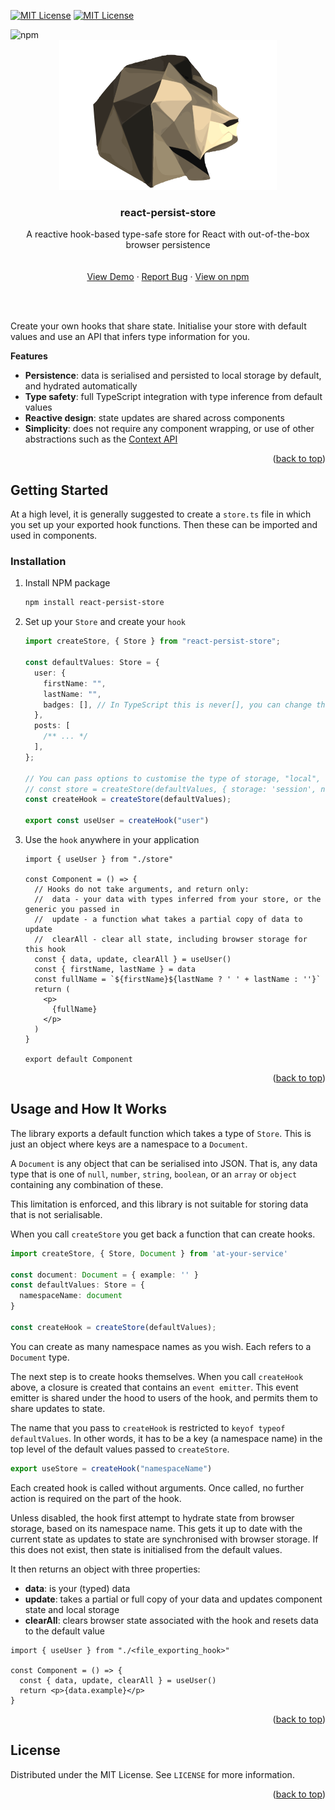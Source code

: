 <a name="readme-top"></a>

[![MIT License][license-shield]][license-url]
[![MIT License][react.js]][react-url]

<img alt="npm" src="https://img.shields.io/npm/v/react-persist-store">

<!-- PROJECT LOGO -->
<br />
<div align="center">
  <a href="https://github.com/AndrewWalsh/react-persist-store">
    <img src="https://raw.githubusercontent.com/AndrewWalsh/react-persist-store/main/resources/logo.svg" alt="Logo">
  </a>

<h3 align="center">react-persist-store</h3>

  <p align="center">
    A reactive hook-based type-safe store for React with out-of-the-box browser persistence
    <br />
    <br />
    <br />
    <a href="https://andrewwalsh.github.io/react-persist-store/">View Demo</a>
    ·
    <a href="https://github.com/AndrewWalsh/react-persist-store/issues">Report Bug</a>
    ·
    <a href="https://www.npmjs.com/package/react-persist-store">View on npm</a>
  </p>
</div>

<br />
<br />

<!-- ABOUT THE PROJECT -->

Create your own hooks that share state. Initialise your store with default values and use an API that infers type information for you.

**Features**

- **Persistence**: data is serialised and persisted to local storage by default, and hydrated automatically
- **Type safety**: full TypeScript integration with type inference from default values
- **Reactive design**: state updates are shared across components
- **Simplicity**: does not require any component wrapping, or use of other abstractions such as the [Context API](https://reactjs.org/docs/context.html)

<p align="right">(<a href="#readme-top">back to top</a>)</p>

<!-- GETTING STARTED -->

## Getting Started

At a high level, it is generally suggested to create a `store.ts` file in which you set up your exported hook functions. Then these can be imported and used in components.

### Installation

1. Install NPM package
   ```sh
   npm install react-persist-store
   ```
2. Set up your `Store` and create your `hook`

   ```ts
   import createStore, { Store } from "react-persist-store";

   const defaultValues: Store = {
     user: {
       firstName: "",
       lastName: "",
       badges: [], // In TypeScript this is never[], you can change this behaviour with createStore<YourStoreType>(...)
     },
     posts: [
       /** ... */
     ],
   };

   // You can pass options to customise the type of storage, "local", "session", or false to disable persistence
   // const store = createStore(defaultValues, { storage: 'session', namespace: 'custom' });
   const createHook = createStore(defaultValues);

   export const useUser = createHook("user")
   ```
3. Use the `hook` anywhere in your application
    ```tsx
    import { useUser } from "./store"

    const Component = () => {
      // Hooks do not take arguments, and return only:
      //  data - your data with types inferred from your store, or the generic you passed in
      //  update - a function what takes a partial copy of data to update
      //  clearAll - clear all state, including browser storage for this hook
      const { data, update, clearAll } = useUser()
      const { firstName, lastName } = data
      const fullName = `${firstName}${lastName ? ' ' + lastName : ''}`
      return (
        <p>
          {fullName}
        </p>
      )
    }

    export default Component
    ````

<p align="right">(<a href="#readme-top">back to top</a>)</p>

<!-- USAGE AND HOW IT WORKS -->

## Usage and How It Works

The library exports a default function which takes a type of `Store`. This is just an object where keys are a namespace to a `Document`.

A `Document` is any object that can be serialised into JSON. That is, any data type that is one of `null`, `number`, `string`, `boolean`, or an `array` or `object` containing any combination of these.

This limitation is enforced, and this library is not suitable for storing data that is not serialisable.

When you call `createStore` you get back a function that can create hooks.

```ts
import createStore, { Store, Document } from 'at-your-service'

const document: Document = { example: '' }
const defaultValues: Store = {
  namespaceName: document
}

const createHook = createStore(defaultValues);
```

You can create as many namespace names as you wish. Each refers to a `Document` type.

The next step is to create hooks themselves. When you call `createHook` above, a closure is created that contains an `event emitter`. This event emitter is shared under the hood to users of the hook, and permits them to share updates to state.

The name that you pass to `createHook` is restricted to `keyof typeof defaultValues`. In other words, it has to be a key (a namespace name) in the top level of the default values passed to `createStore`.

```ts
export useStore = createHook("namespaceName")
```

Each created hook is called without arguments. Once called, no further action is required on the part of the hook.

Unless disabled, the hook first attempt to hydrate state from browser storage, based on its namespace name. This gets it up to date with the current state as updates to state are synchronised with browser storage. If this does not exist, then state is initialised from the default values.

It then returns an object with three properties:

- **data**: is your (typed) data
- **update**: takes a partial or full copy of your data and updates component state and local storage
- **clearAll**: clears browser state associated with the hook and resets data to the default value

```tsx
import { useUser } from "./<file_exporting_hook>"

const Component = () => {
  const { data, update, clearAll } = useUser()
  return <p>{data.example}</p>
}
```

<p align="right">(<a href="#readme-top">back to top</a>)</p>

<!-- LICENSE -->

## License

Distributed under the MIT License. See `LICENSE` for more information.

<p align="right">(<a href="#readme-top">back to top</a>)</p>

<!-- MARKDOWN LINKS & IMAGES -->
<!-- https://www.markdownguide.org/basic-syntax/#reference-style-links -->

[contributors-shield]: https://img.shields.io/github/contributors/AndrewWalsh/react-persist-store.svg?style=for-the-badge
[contributors-url]: https://github.com/AndrewWalsh/react-persist-store/graphs/contributors
[forks-shield]: https://img.shields.io/github/forks/AndrewWalsh/react-persist-store.svg?style=for-the-badge
[forks-url]: https://github.com/AndrewWalsh/react-persist-store/network/members
[stars-shield]: https://img.shields.io/github/stars/AndrewWalsh/react-persist-store.svg?style=for-the-badge
[stars-url]: https://github.com/AndrewWalsh/react-persist-store/stargazers
[issues-shield]: https://img.shields.io/github/issues/AndrewWalsh/react-persist-store.svg?style=for-the-badge
[issues-url]: https://github.com/AndrewWalsh/react-persist-store/issues
[license-shield]: https://img.shields.io/github/license/AndrewWalsh/react-persist-store.svg?style=for-the-badge
[license-url]: https://github.com/AndrewWalsh/react-persist-store/blob/master/LICENSE
[react.js]: https://img.shields.io/badge/React-20232A?style=for-the-badge&logo=react&logoColor=61DAFB
[react-url]: https://reactjs.org/
